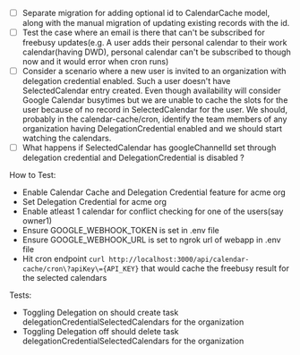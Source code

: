 - [ ] Separate migration for adding optional id to CalendarCache model, along with the manual migration of updating existing records with the id.
- [ ] Test the case where an email is there that can't be subscribed for freebusy updates(e.g. A user adds their personal calendar to their work calendar(having DWD), personal calendar can't be subscribed to though now and it would error when cron runs)
- [ ] Consider a scenario where a new user is invited to an organization with delegation credential enabled. Such a user doesn't have SelectedCalendar entry created. Even though availability will consider Google Calendar busytimes but we are unable to cache the slots for the user because of no record in SelectedCalendar for the user. We should, probably in the calendar-cache/cron, identify the team members of any organization having DelegationCredential enabled and we should start watching the calendars.
- [ ] What happens if SelectedCalendar has googleChannelId set through delegation credential and DelegationCredential is disabled ?

How to Test:
- Enable Calendar Cache and Delegation Credential feature for acme org
- Set Delegation Credential for acme org
- Enable atleast 1 calendar for conflict checking for one of the users(say owner1)
- Ensure GOOGLE_WEBHOOK_TOKEN is set in .env file
- Ensure GOOGLE_WEBHOOK_URL is set to ngrok url of webapp in .env file
- Hit cron endpoint `curl http://localhost:3000/api/calendar-cache/cron\?apiKey\={API_KEY}` that would cache the freebusy result for the selected calendars



Tests:
- Toggling Delegation on should create task delegationCredentialSelectedCalendars for the organization
- Toggling Delegation off should delete task delegationCredentialSelectedCalendars for the organization